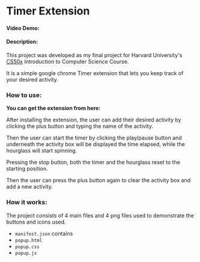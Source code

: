 # Timer Extension
#### Video Demo:  <URL HERE>
#### Description:
This project was developed as my final project for Harvard University's [CS50x](https://cs50.harvard.edu/x/2024/) Introduction to Computer Science Course.

It is a simple google chrome Timer extension that lets you keep track of your desired activity.

### How to use:
**You can get the extension from here:**

After installing the extension, the user can add their desired activity by clicking the plus button and typing the name of the activity.

Then the user can start the timer by clicking the play/pause button and underneath the activity box will be displayed the time elapsed, while the hourglass will start spinning.

Pressing the stop button, both the timer and the hourglass reset to the starting position.

Then the user can press the plus button again to clear the activity box and add a new activity.

### How it works:

The project consists of 4 main files and 4 png files used to demonstrate the buttons and icons used.
- `manifest.json` contains
- `popup.html`
- `popup.css`
- `popup.js`
